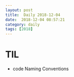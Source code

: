 ```yaml
---
layout: post
title:  Daily 2018-12-04
date:  2018-12-04 08:57:21
category: daily
tags: [2018]
---
```


# TIL

* code  Naming Conventions

